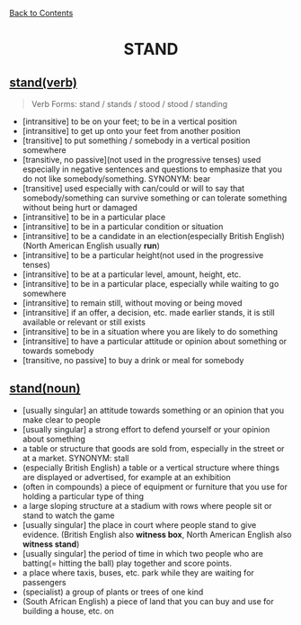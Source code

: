 ﻿[Back to Contents](../../../README.md)

<h1 style="text-align: center;">STAND</h1>


## [stand(verb)](https://www.oxfordlearnersdictionaries.com/definition/english/stand_1)
> Verb Forms: stand / stands / stood / stood / standing
- [intransitive] to be on your feet; to be in a vertical position
- [intransitive] to get up onto your feet from another position
- [transitive] to put something / somebody in a vertical position somewhere
- [transitive, no passive](not used in the progressive tenses) used especially in negative sentences and questions to emphasize that you do not like somebody/something. SYNONYM: bear
- [transitive] used especially with can/could or will to say that somebody/something can survive something or can tolerate something without being hurt or damaged
- [intransitive] to be in a particular place
- [intransitive] to be in a particular condition or situation
- [intransitive] to be a candidate in an election(especially British English)(North American English usually **run**)
- [intransitive] to be a particular height(not used in the progressive tenses)
- [intransitive] to be at a particular level, amount, height, etc.
- [intransitive] to be in a particular place, especially while waiting to go somewhere
- [intransitive] to remain still, without moving or being moved
- [intransitive] if an offer, a decision, etc. made earlier stands, it is still available or relevant or still exists
- [intransitive] to be in a situation where you are likely to do something
- [intransitive] to have a particular attitude or opinion about something or towards somebody
- [transitive, no passive] to buy a drink or meal for somebody

## [stand(noun)](https://www.oxfordlearnersdictionaries.com/definition/english/stand_2)
- [usually singular] an attitude towards something or an opinion that you make clear to people
- [usually singular] a strong effort to defend yourself or your opinion about something
- a table or structure that goods are sold from, especially in the street or at a market. SYNONYM: stall
- (especially British English) a table or a vertical structure where things are displayed or advertised, for example at an exhibition
- (often in compounds) a piece of equipment or furniture that you use for holding a particular type of thing
- a large sloping structure at a stadium with rows where people sit or stand to watch the game
- [usually singular] the place in court where people stand to give evidence. (British English also **witness box**, North American English also **witness stand**)
- [usually singular] the period of time in which two people who are batting(= hitting the ball) play together and score points.
- a place where taxis, buses, etc. park while they are waiting for passengers
- (specialist) a group of plants or trees of one kind
- (South African English) a piece of land that you can buy and use for building a house, etc. on
